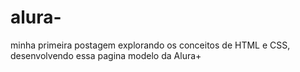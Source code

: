 # alura-
minha primeira postagem explorando os conceitos de HTML e CSS, desenvolvendo essa pagina modelo da Alura+
